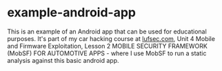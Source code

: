 # example-android-app
This is an example of an Android app that can be used for educational purposes. It's part of my car hacking course at [lufsec.com](https://www.lufsec.com/product/car-hacking-keyfob-to-full-exploitation/), Unit 4 Mobile and Firmware Exploitation, Lesson 2 MOBILE SECURITY FRAMEWORK (MobSF) FOR AUTOMOTIVE APPS - where I use MobSF to run a static analysis against this basic android app.
